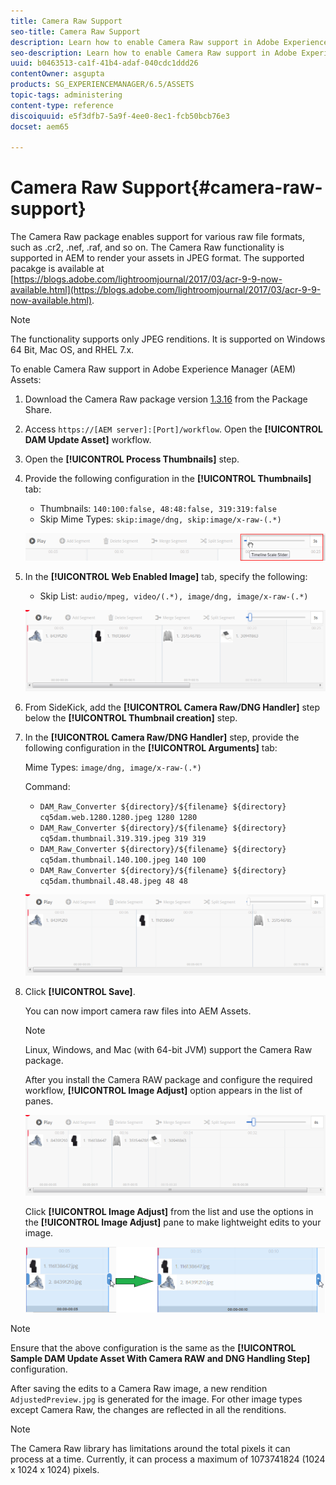 ```yaml
---
title: Camera Raw Support
seo-title: Camera Raw Support
description: Learn how to enable Camera Raw support in Adobe Experience Manager (AEM) Assets.
seo-description: Learn how to enable Camera Raw support in Adobe Experience Manager (AEM) Assets.
uuid: b0463513-ca1f-41b4-adaf-040cdc1ddd26
contentOwner: asgupta
products: SG_EXPERIENCEMANAGER/6.5/ASSETS
topic-tags: administering
content-type: reference
discoiquuid: e5f3dfb7-5a9f-4ee0-8ec1-fcb50bcb76e3
docset: aem65

---
```


# Camera Raw Support{#camera-raw-support}

The Camera Raw package enables support for various raw file formats, such as .cr2, .nef, .raf, and so on. The Camera Raw functionality is supported in AEM to render your assets in JPEG format. The supported pacakge is available at [https://blogs.adobe.com/lightroomjournal/2017/03/acr-9-9-now-available.html](https://blogs.adobe.com/lightroomjournal/2017/03/acr-9-9-now-available.html).

>[!NOTE]
>
>The functionality supports only JPEG renditions. It is supported on Windows 64 Bit, Mac OS, and RHEL 7.x.

To enable Camera Raw support in Adobe Experience Manager (AEM) Assets:

1. Download the Camera Raw package version [1.3.16](https://www.adobeaemcloud.com/content/marketplace/marketplaceProxy.html?packagePath=/content/companies/public/adobe/packages/aem630/product/assets/aem-assets-cameraraw-pkg) from the Package Share.
1. Access `https://[AEM server]:[Port]/workflow`. Open the **[!UICONTROL DAM Update Asset]** workflow.
1. Open the **[!UICONTROL Process Thumbnails]** step.  

1. Provide the following configuration in the **[!UICONTROL Thumbnails]** tab:

    * Thumbnails: `140:100:false, 48:48:false, 319:319:false`
    * Skip Mime Types: `skip:image/dng, skip:image/x-raw-(.*)`

   ![](assets/chlimage_1-128.png)

1. In the **[!UICONTROL Web Enabled Image]** tab, specify the following:

    * Skip List: `audio/mpeg, video/(.*), image/dng, image/x-raw-(.*)`

   ![](assets/chlimage_1-129.png)

1. From SideKick, add the **[!UICONTROL Camera Raw/DNG Handler]** step below the **[!UICONTROL Thumbnail creation]** step.
1. In the **[!UICONTROL Camera Raw/DNG Handler]** step, provide the following configuration in the **[!UICONTROL Arguments]** tab:

   Mime Types: `image/dng, image/x-raw-(.*)`

   Command:

    * `DAM_Raw_Converter ${directory}/${filename} ${directory} cq5dam.web.1280.1280.jpeg 1280 1280`
    * `DAM_Raw_Converter ${directory}/${filename} ${directory} cq5dam.thumbnail.319.319.jpeg 319 319`
    * `DAM_Raw_Converter ${directory}/${filename} ${directory} cq5dam.thumbnail.140.100.jpeg 140 100`
    * `DAM_Raw_Converter ${directory}/${filename} ${directory} cq5dam.thumbnail.48.48.jpeg 48 48`

   ![](assets/chlimage_1-130.png)

1. Click **[!UICONTROL Save]**.

   You can now import camera raw files into AEM Assets.

   >[!NOTE]
   >
   >Linux, Windows, and Mac (with 64-bit JVM) support the Camera Raw package.

   After you install the Camera RAW package and configure the required workflow, **[!UICONTROL Image Adjust]** option appears in the list of panes.

   ![](assets/chlimage_1-131.png)

   Click **[!UICONTROL Image Adjust]** from the list and use the options in the **[!UICONTROL Image Adjust]** pane to make lightweight edits to your image.

   ![](assets/chlimage_1-132.png)

>[!NOTE]
>
>Ensure that the above configuration is the same as the **[!UICONTROL Sample DAM Update Asset With Camera RAW and DNG Handling Step]** configuration.

After saving the edits to a Camera Raw image, a new rendition `AdjustedPreview.jpg` is generated for the image. For other image types except Camera Raw, the changes are reflected in all the renditions.

>[!NOTE]
>
>The Camera Raw library has limitations around the total pixels it can process at a time. Currently, it can process a maximum of 1073741824 (1024 x 1024 x 1024) pixels.

